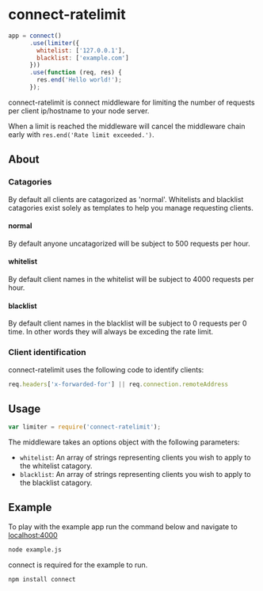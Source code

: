 connect-ratelimit
=================

```JavaScript
app = connect()
      .use(limiter({
        whitelist: ['127.0.0.1'],
        blacklist: ['example.com']
      }))
      .use(function (req, res) {
        res.end('Hello world!');
      });
```

connect-ratelimit is connect middleware for limiting the number of requests per 
client ip/hostname to your node server.

When a limit is reached the middleware will cancel the middleware chain early 
with `res.end('Rate limit exceeded.')`.

About
-----


### Catagories

By default all clients are catagorized as 'normal'. Whitelists and blacklist 
catagories exist solely as templates to help you manage requesting clients. 

#### normal

By default anyone uncatagorized will be subject to 500 requests per hour.

#### whitelist

By default client names in the whitelist will be subject to 4000 requests per 
hour.

#### blacklist

By default client names in the blacklist will be subject to 0 requests per 0 
time. In other words they will always be exceding the rate limit.

### Client identification

connect-ratelimit uses the following code to identify clients:

```JavaScript
req.headers['x-forwarded-for'] || req.connection.remoteAddress
```


Usage
-----

```JavaScript
var limiter = require('connect-ratelimit');
```

The middleware takes an options object with the following parameters:

- `whitelist`: An array of strings representing clients you wish to apply to 
the whitelist catagory.
- `blacklist`: An array of strings representing clients you wish to apply to 
the blacklist catagory.

Example
-------

To play with the example app run the command below and navigate to 
[localhost:4000](http://localhost:4000)

```bash
node example.js
```

connect is required for the example to run.

```bash
npm install connect
```